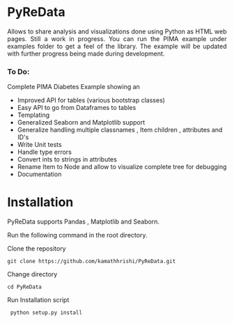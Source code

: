 # PyReData
<p style="text-align:justify">Allows to share analysis and visualizations done using Python as HTML web pages. Still a work in progress. You can run the PIMA example under examples folder to get a feel of the library. The example will be updated with further progress being made during development. </p>

<h3>To Do:</h3>

Complete PIMA Diabetes Example showing an

* Improved API for tables (various bootstrap classes)
* Easy API to go from Dataframes to tables
* Templating
* Generalized Seaborn and Matplotlib support
* Generalize handling multiple classnames , Item children , attributes and ID's
* Write Unit tests
* Handle type errors
* Convert ints to strings in attributes
* Rename Item to Node and allow to visualize complete tree for debugging
* Documentation

<h1>Installation</h1>

PyReData supports Pandas , Matplotlib and Seaborn.

Run the following command in the root directory.

Clone the repository

```git clone https://github.com/kamathhrishi/PyReData.git```

Change directory

```cd PyReData```

Run Installation script

``` python setup.py install```
